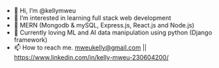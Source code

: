 - 👋 Hi, I’m @kellymweu
- 👀 I’m interested in learning full stack web development
- 🌱 MERN (Mongodb & mySQL, Express.js, React.js and Node.js)
- 💞️ Currently loving ML and AI data manipulation using python (Django framework)
- 📫 How to reach me. mweukelly@gmail.com || https://www.linkedin.com/in/kelly-mweu-230604200/

<!---
kellymweu/kellymweu is a ✨ special ✨ repository because its `README.md` (this file) appears on your GitHub profile.
You can click the Preview link to take a look at your changes.
--->
